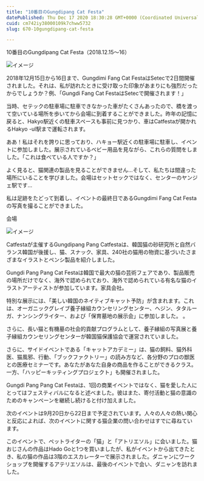 ```yaml
---
title: "10番目のGungdipang Cat Festa"
datePublished: Thu Dec 17 2020 18:30:28 GMT+0000 (Coordinated Universal Time)
cuid: cm742iy38000109k7chww5732
slug: 670-10gungdipang-cat-festa

---
```



10番目のGungdipang Cat Festa（2018.12.15〜16）

![イメージ](https://cdn.hashnode.com/res/hashnode/image/upload/v1739495190450/ce1595d6-2971-462c-9946-78c22c54c57a.jpeg)

2018年12月15日から16日まで、Gungdimi Fang Cat FestaはSetecで2日間開催されました。それは、私が訪れたときに受け取った印象があまりにも強烈だったからでしょうか？例、「Gungdi Fang Cat FestaはSetecで開催されます！」

当時、セテックの駐車場に駐車できなかった車がたくさんあったので、橋を渡って空いている場所を歩いてから会場に到着することができました。昨年の記憶に戻ると、Hakyo駅近くの駐車スペースも事前に見つかり、車はCatfestaが開かれるHakyo -ul駅まで運転されます。

ああ！私はそれを誇りに思っており、ハキョー駅近くの駐車場に駐車し、イベントに参加しました。展示されているベビー用品を見ながら、これらの質問をしました。「これは食べている人ですか？」

よく見ると、猫関連の製品を見ることができません...そして、私たちは間違った場所にいることを学びました。会場はセットセックではなく、センターのヤンジェ駅です...

私は足跡をたどって到着し、イベントの最終日であるGungdimi Fang Cat Festaの写真を撮ることができました。

会場

![イメージ](https://cdn.hashnode.com/res/hashnode/image/upload/v1739495192668/2d746bb6-66b5-40a6-89a6-264a170b7bb7.jpeg)

Catfestaが主催するGungdipang Pang Catfestaは、韓国猫の砂研究所と自然バランス韓国が後援し、猫、スナック、家具、240社の猫用の物資に基づいたさまざまなイラストとペンシ製品を紹介しました。

Gungdi Pang Pang Cat Festaは韓国で最大の猫の芸術フェアであり、製品販売の場所だけでなく、海外で認められており、海外で認められている有名な猫のイラストアーティストが参加しています。家具会社。

特別な展示には、「美しい韓国のネイティブキャット予防」が含まれます。これは、オーガニックグレイブ養子縁組カウンセリングセンター、ヘジン、タタルーガ、ナンシングライター、および「保育墓地の展示会」に参加しました。 。

さらに、長い猫と有機墓の社会的貢献プログラムとして、養子縁組の写真展と養子縁組カウンセリングセンターが韓国猫保護協会で運営されていました。

さらに、サイドイベントである「キャットアカデミー」は、猫の飼料、猫外科医、猫風邪、行動、「ブックファクトリー」の読み方など、各分野のプロの獣医との医療セミナーです。あなたがあなた自身の商品を作ることができるクラス。一方、「ハッピーキッティングプロジェクト」も開催されました。

Gungdi Pang Pang Cat Festaは、1回の商業イベントではなく、猫を愛した人にとってはフェスティバルになると述べました。彼はまた、寄付活動と猫の意識のためのキャンペーンを継続し続けると付け加えました。

次のイベントは9月20日から22日まで予定されています。人々の人々の熱い関心と反応によれば、次のイベントに関する猫企業の問い合わせはすでに尋ねています。

このイベントで、ペットライターの「猫」と「アトリエソル」に会いました。猫おじさんの作品はHado Goと1つを買いましたが、私がイベントから出てきたとき、私の猫の作品は3階のエスカレーターで展示されました。ダニャンにワークショップを開催するアテリエソルは、最後のイベントで会い、ダニャンを訪れました。